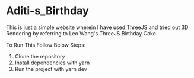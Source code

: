 # Aditi-s_Birthday
This is just a simple website wherein I have used ThreeJS and tried out 3D Rendering by referring to Leo Wang's ThreeJS Birthday Cake.

To Run This Follow Below Steps:
1. Clone the repository
2. Install dependencies with yarn
3. Run the project with yarn dev
